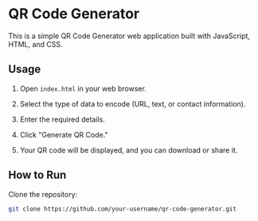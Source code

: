 # QR Code Generator

This is a simple QR Code Generator web application built with JavaScript, HTML, and CSS.

## Usage

1. Open `index.html` in your web browser.

2. Select the type of data to encode (URL, text, or contact information).

3. Enter the required details.

4. Click "Generate QR Code."

5. Your QR code will be displayed, and you can download or share it.

## How to Run

Clone the repository:

```bash
git clone https://github.com/your-username/qr-code-generator.git
